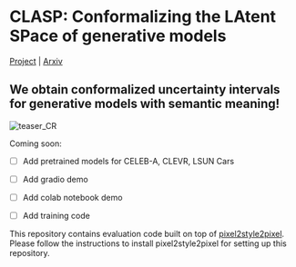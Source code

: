 # CLASP: Conformalizing the LAtent SPace of generative models

[Project](https://swamiviv.github.io/semantic_uncertainty_intervals/) | [Arxiv](https://arxiv.org/abs/2207.10074)

## We obtain conformalized uncertainty intervals for generative models with semantic meaning!

![teaser_CR](https://user-images.githubusercontent.com/6654072/197212759-3bdbfd94-de8b-4463-842c-ec133eba83ff.png)

Coming soon: 

- [ ] Add pretrained models for CELEB-A, CLEVR, LSUN Cars
- [ ] Add gradio demo
- [ ] Add colab notebook demo
- [ ] Add training code


This repository contains evaluation code built on top of [pixel2style2pixel](https://github.com/eladrich/pixel2style2pixel). Please follow the instructions to install pixel2style2pixel for setting up this repository.
